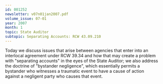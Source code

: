 ```yaml
---
id: 001252
newsletter: v07n01jan2007.pdf
volume_issue: 07-01
year: 2007
month: 1
topic: State Auditor
subtopic: Separating Accounts: RCW 43.09.210
---
```


Today we discuss issues that arise between agencies that enter into an interlocal agreement under RCW 39.34 and how that may create a problem with "separating accounts" in the eyes of the State Auditor; we also address the doctrine of "bystander negligence", which essentially permits a bystander
who witnesses a traumatic event to have a cause of action against a negligent party who causes that
event.